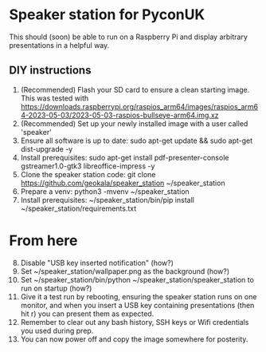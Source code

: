 # Speaker station for PyconUK

This should (soon) be able to run on a Raspberry Pi and display arbitrary presentations in a helpful way.

## DIY instructions

1. (Recommended) Flash your SD card to ensure a clean starting image. This was tested with https://downloads.raspberrypi.org/raspios_arm64/images/raspios_arm64-2023-05-03/2023-05-03-raspios-bullseye-arm64.img.xz
2. (Recommended) Set up your newly installed image with a user called 'speaker'
3. Ensure all software is up to date: sudo apt-get update && sudo apt-get dist-upgrade -y
4. Install prerequisites: sudo apt-get install pdf-presenter-console gstreamer1.0-gtk3 libreoffice-impress -y
5. Clone the speaker station code: git clone https://github.com/geokala/speaker_station ~/speaker_station
6. Prepare a venv: python3 -mvenv ~/speaker_station
7. Install prerequisites: ~/speaker_station/bin/pip install ~/speaker_station/requirements.txt
# From here
8. Disable "USB key inserted notification" (how?)
9. Set ~/speaker_station/wallpaper.png as the background (how?)
10. Set ~/speaker_station/bin/python ~/speaker_station/speaker_station to run on startup (how?)
11. Give it a test run by rebooting, ensuring the speaker station runs on one monitor, and when you insert a USB key containing presentations (then hit r) you can present them as expected.
12. Remember to clear out any bash history, SSH keys or Wifi credentials you used during prep.
13. You can now power off and copy the image somewhere for posterity.
